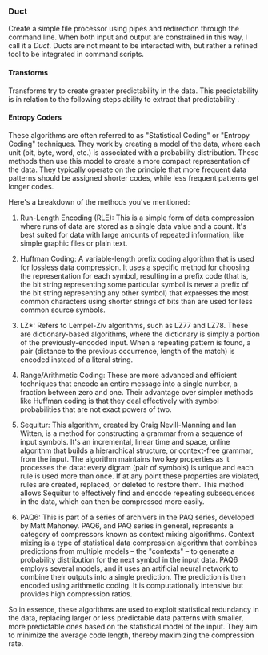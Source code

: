 ### Duct
Create a simple file processor using pipes and redirection through the command line. When both input and output are constrained in this way, I call it a *Duct*. Ducts are not meant to be interacted with, but rather a refined tool to be integrated in command scripts.

#### Transforms
Transforms try to create greater predictability  in the data. This predictability is in relation to the following steps ability to extract that predictability .

#### Entropy Coders


These algorithms are often referred to as "Statistical Coding" or "Entropy Coding" techniques. They work by creating a model of the data, where each unit (bit, byte, word, etc.) is associated with a probability distribution. These methods then use this model to create a more compact representation of the data. They typically operate on the principle that more frequent data patterns should be assigned shorter codes, while less frequent patterns get longer codes.

Here's a breakdown of the methods you've mentioned:

1. Run-Length Encoding (RLE): This is a simple form of data compression where runs of data are stored as a single data value and a count. It's best suited for data with large amounts of repeated information, like simple graphic files or plain text.

2. Huffman Coding: A variable-length prefix coding algorithm that is used for lossless data compression. It uses a specific method for choosing the representation for each symbol, resulting in a prefix code (that is, the bit string representing some particular symbol is never a prefix of the bit string representing any other symbol) that expresses the most common characters using shorter strings of bits than are used for less common source symbols.

3. LZ*: Refers to Lempel-Ziv algorithms, such as LZ77 and LZ78. These are dictionary-based algorithms, where the dictionary is simply a portion of the previously-encoded input. When a repeating pattern is found, a pair (distance to the previous occurrence, length of the match) is encoded instead of a literal string.

4. Range/Arithmetic Coding: These are more advanced and efficient techniques that encode an entire message into a single number, a fraction between zero and one. Their advantage over simpler methods like Huffman coding is that they deal effectively with symbol probabilities that are not exact powers of two.

5. Sequitur: This algorithm, created by Craig Nevill-Manning and Ian Witten, is a method for constructing a grammar from a sequence of input symbols. It's an incremental, linear time and space, online algorithm that builds a hierarchical structure, or context-free grammar, from the input. The algorithm maintains two key properties as it processes the data: every digram (pair of symbols) is unique and each rule is used more than once. If at any point these properties are violated, rules are created, replaced, or deleted to restore them. This method allows Sequitur to effectively find and encode repeating subsequences in the data, which can then be compressed more easily.

6. PAQ6: This is part of a series of archivers in the PAQ series, developed by Matt Mahoney. PAQ6, and PAQ series in general, represents a category of compressors known as context mixing algorithms. Context mixing is a type of statistical data compression algorithm that combines predictions from multiple models – the "contexts" – to generate a probability distribution for the next symbol in the input data. PAQ6 employs several models, and it uses an artificial neural network to combine their outputs into a single prediction. The prediction is then encoded using arithmetic coding. It is computationally intensive but provides high compression ratios. 

So in essence, these algorithms are used to exploit statistical redundancy in the data, replacing larger or less predictable data patterns with smaller, more predictable ones based on the statistical model of the input. They aim to minimize the average code length, thereby maximizing the compression rate.

